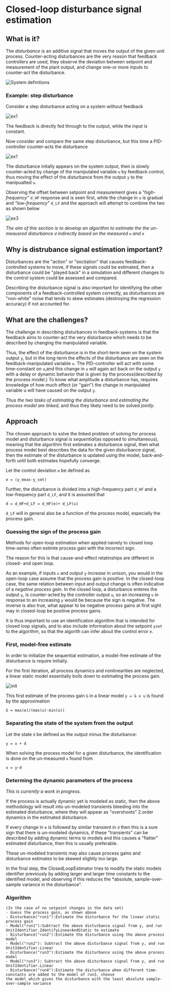 # Closed-loop disturbance signal estimation

## What is it?

The *disturbance* is an additive signal that moves the output of the given unit process.
Counter-acting disturbances are the very reason that feedback controllers are used, they 
observe the deviation between setpoint and measurement of the plant output, and change 
one-or more inputs to counter-act the disturbance. 

 ![System definitions](./images/sysid_disturbance_system.png)

### Example: step disturbance

Consider a step disturbance acting on a system without feedback

 ![ex1](./images/sysid_disturbance_ex1.png)

The feedback is directly fed through to the output, while the input is constant. 

Now consider and compare the same step disturbance, but this time a PID-controller counter-acts the disturbance

 ![ex1](./images/sysid_disturbance_ex2.png)

The disturbance initally appears on the system output, then is slowly counter-acted by change of the manipulated 
variable ``u`` by feedback control, thus moving the effect of the disturbance from the output ``y`` to the 
manipualted ``u``.

Observing the offset between setpoint and measurement gives a *"high-frequency"* ``d_HF`` response and is seen 
first, while the change in ``u`` is gradual and *"low-frequency"* ``d_LF`` and the approach
will attempt to combine the two as shown below

![ex3](./images/sysid_disturbance_ex3.png)

*The aim of this section is to develop an algorithm to estimate the the un-meausred disturbance ``d``
indirectly based on the measured ``u`` and ``e``*

## Why is distrubance signal estimation important?

Disturbances are the "action" or "excitation" that causes feedback-controlled systems to 
move, if these signals could be estimated, then a disturbance could be "played back" in 
a simulation and different changes to the control system could be assessed and compared.

Describing the disturbance signal is also important for identifying the other components 
of a feedback-controlled system correctly, as disturbances are "non-white" noise that tends
to skew estimates (destroying the regression accuracy) if not accounted for.

## What are the challenges?

The challenge in describing disturbances in feedback-systems is that the feedback aims
 to counter-act the very disturbance which needs to be described by changing the manipulated
 variable.
 
 Thus, the effect of the disturbance is in the short-term seen on the system output ``y``,
 but in the long-term the effects of the disturbance are seen on the feedback-manipulated variable
 ``u``. The PID-controller will act with some time-constant on ``u``,and this change in ``u``
 will again act back on the output ``y`` with a delay or dynamic behavior that is 
 given by the process(described by the process model.) To know what amplitude a disturbance has,
 requires knowledge of how much effect (or "gain") the change in manipulated variable u will 
 have caused on the output ``y``.
 
*Thus the two tasks of estimating the disturbance and estimating the process model are linked*,
and thus they likely need to be solved *jointly*.
 
## Approach 

The chosen approach to solve the linked problem of solving for 
process model and disturbance signal is *sequential*(as opposed to simultaneous),
 meaning that the algorithm first estimates a disturbance signal, then 
what process model best describes the data for the given disturbance signal, then the estimate
of the disturbance is updated using the model, back-and-forth until both estimates hopefully converge.

Let the control deviation ``e`` be defined as
```
e = (y_meas-y_set)
```

Further, the disturbance is divided into a high-frequency part ``d_HF``
and a low-frequency part ``d_LF``,
and it is assumed that 
```
d = d_HF+d_LF = d_HF(e)+ d_LF(u)
```
``d_LF`` will in general also be a function of the process model, especially the process gain.

### Guessing the sign of the process gain

Methods for open-loop estimation when applied naively to closed loop
time-series often estimte process gain with the incorrect sign. 

The reason for this is that cause-and-effect relatinships are different 
in closed- and open loop. 

As an example, if inputs ``u`` and output ``y`` *increase* in unison,
you would in the open-loop case assume that the process gain is *positive*.
In the closed-loop case, the same relation between input and output change
is often indicative of a *negative process gain*. 
In the closed loop, a disturbance enteres the output ``y``, is counter-acted
by the controller output ``u``, so an increasing ``u`` in response to 
an increasing ``y`` would be because the sign is negative. The inverse
is also true, what appear to be negative process gains at first sight may in
closed-loop be positive process gains.

It is thus important to use an identification algorithm that is intended
for closed loop signals, and to also include information about the setpoint ``yset``
to the algorithm, so that the algorith can infer about the control error ``e``.



### First, model-free estimate

In order to initialize the sequential estimation, a model-free estimate of the disturbance
is require initially. 

For the first iteration, all process dynamics and nonlinearities are neglected, 
a linear static model essentially boils down to estimating the process gain. 

 ![init](./images/sysid_disturbance_init.png)

This first estimate of the process gain ``G`` in a linear model ``y = G x u``
is found by the approximation 
```
G = max(e)/(max(u)-min(u)) 
```

### Separating the state of the system from the output

Let the state ``X`` be defined as the output minus the disturbance:
```
y = x + d
```
When solving the process model for a given disturbance, the identification is 
done on the un-measured ``x`` found from 
```
x = y-d
```

### Determing the dynamic parameters of the process 

*This is currently a work in progress.*

If the process is actually dynamic yet is modeled as static, then the above methodology will 
result into un-modeled transients bleeding into the estimated disturbance, where they will appear as 
"overshoots" 2.order dynamics in the estimated disturbance.

If every change in ``e`` is followed by similar transient in ``d`` then this is a sure sign that there is un-modeled dynamics,
if these "transients" can be described by adding dynamic terms to models and this causes a "flatter" estimated disturbance,
then this is usually preferable. 

These un-modeled transients may also cause process gains and disturbance estimates to be skewed slightly too large.

In the final step, the ClosedLoopEstimator tries to modify the static models identifier previously by adding larger and larger
time constants to the identified model, and observing if this reduces the *absolute, sample-over-sample variance in the disturbance".


### Algorithm
```
(In the case of no setpoint changes in the data set)
- Guess the process gain, as shown above
- Disturbance("run1"):Estimate the disturbance for the linear static process gain
- Model("run1"):Subtract the above disturbance signal from y, and run UnitIdentifier.IdentifyLinearAndStatic to estimate
- Disturbance("run2"):Estimate the disturbance using the above process model 
- Model("run2"): Subtract the above disturbance signal from y, and run UnitIdentifier.Linear
- Disturbance("run3"):Estimate the disturbance using the above process model 
- Model("run3"): Subtract the above disturbance signal from y, and run UnitIdentifier.Linear
- Disturbance("run4"):Estimate the disturbance when different time-constants are added to the model of run3, choose
the model which gives the disturbance with the least absolute sample-over-sample variance
```








